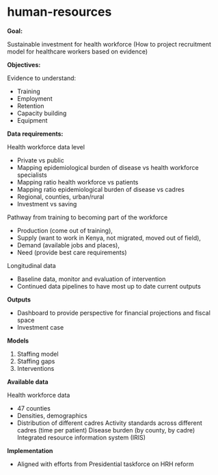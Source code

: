 # human-resources

**Goal:**

Sustainable investment for health workforce
(How to project recruitment model for healthcare workers based on evidence)

**Objectives:**

Evidence to understand:
- Training
- Employment
- Retention 
- Capacity building
- Equipment

**Data requirements:**

Health workforce data level 
- Private vs public
- Mapping epidemiological burden of disease vs health workforce specialists
- Mapping ratio health workforce vs patients
- Mapping ratio epidemiological burden of disease vs cadres
- Regional, counties, urban/rural
- Investment vs saving 

Pathway from training to becoming part of the workforce
- Production (come out of training), 
- Supply (want to work in Kenya, not migrated, moved out of field), 
- Demand (available jobs and places), 
- Need (provide best care requirements)

Longitudinal data
- Baseline data, monitor and evaluation of intervention
- Continued data pipelines to have most up to date current outputs

**Outputs**
- Dashboard to provide perspective for financial projections and fiscal space
- Investment case

**Models**
1. Staffing model 
2. Staffing gaps
3. Interventions

**Available data** 

Health workforce data 
- 47 counties
- Densities, demographics
- Distribution of different cadres
Activity standards across different cadres (time per patient)
Disease burden (by county, by cadre)
Integrated resource information system (IRIS)

**Implementation**
- Aligned with efforts from Presidential taskforce on HRH reform 

